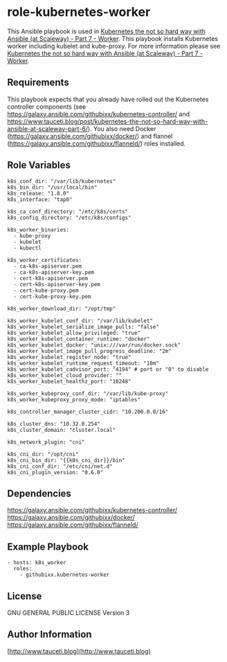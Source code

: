role-kubernetes-worker
======================

This Ansible playbook is used in [Kubernetes the not so hard way with Ansible (at Scaleway) - Part 7 - Worker](https://www.tauceti.blog/post/kubernetes-the-not-so-hard-way-with-ansible-at-scaleway-part-7/). This playbook installs Kubernetes worker including kubelet and kube-proxy. For more information please see [Kubernetes the not so hard way with Ansible (at Scaleway) - Part 7 - Worker](https://www.tauceti.blog/post/kubernetes-the-not-so-hard-way-with-ansible-at-scaleway-part-7/).

Requirements
------------

This playbook expects that you already have rolled out the Kubernetes controller components (see https://galaxy.ansible.com/githubixx/kubernetes-controller/ and https://www.tauceti.blog/post/kubernetes-the-not-so-hard-way-with-ansible-at-scaleway-part-6/). You also need Docker (https://galaxy.ansible.com/githubixx/docker/) and flannel (https://galaxy.ansible.com/githubixx/flanneld/) roles installed.

Role Variables
--------------

```
k8s_conf_dir: "/var/lib/kubernetes"
k8s_bin_dir: "/usr/local/bin"
k8s_release: "1.8.0"
k8s_interface: "tap0"

k8s_ca_conf_directory: "/etc/k8s/certs"
k8s_config_directory: "/etc/k8s/configs"

k8s_worker_binaries:
  - kube-proxy
  - kubelet
  - kubectl

k8s_worker_certificates:
  - ca-k8s-apiserver.pem
  - ca-k8s-apiserver-key.pem
  - cert-k8s-apiserver.pem
  - cert-k8s-apiserver-key.pem
  - cert-kube-proxy.pem
  - cert-kube-proxy-key.pem

k8s_worker_download_dir: "/opt/tmp"

k8s_worker_kubelet_conf_dir: "/var/lib/kubelet"
k8s_worker_kubelet_serialize_image_pulls: "false"
k8s_worker_kubelet_allow_privileged: "true"
k8s_worker_kubelet_container_runtime: "docker"
k8s_worker_kubelet_docker: "unix:///var/run/docker.sock"
k8s_worker_kubelet_image_pull_progress_deadline: "2m"
k8s_worker_kubelet_register_node: "true"
k8s_worker_kubelet_runtime_request_timeout: "10m"
k8s_worker_kubelet_cadvisor_port: "4194" # port or "0" to disable
k8s_worker_kubelet_cloud_provider: ""
k8s_worker_kubelet_healthz_port: "10248"

k8s_worker_kubeproxy_conf_dir: "/var/lib/kube-proxy"
k8s_worker_kubeproxy_proxy_mode: "iptables"

k8s_controller_manager_cluster_cidr: "10.200.0.0/16"

k8s_cluster_dns: "10.32.0.254"
k8s_cluster_domain: "cluster.local"

k8s_network_plugin: "cni"

k8s_cni_dir: "/opt/cni"
k8s_cni_bin_dir: "{{k8s_cni_dir}}/bin"
k8s_cni_conf_dir: "/etc/cni/net.d"
k8s_cni_plugin_version: "0.6.0"
```

Dependencies
------------

https://galaxy.ansible.com/githubixx/kubernetes-controller/
https://galaxy.ansible.com/githubixx/docker/
https://galaxy.ansible.com/githubixx/flanneld/

Example Playbook
----------------

```
- hosts: k8s_worker
  roles:
    - githubixx.kubernetes-worker
```

License
-------

GNU GENERAL PUBLIC LICENSE Version 3

Author Information
------------------

[http://www.tauceti.blog](http://www.tauceti.blog)
